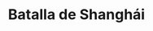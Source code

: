 ﻿---
title: "Batalla de Shanghái"
permalink: periodes_755.html
layout: periode
dataInici: 1937-08-13
dataFi: 1937-11-26
sidebar: periodes
pares:
  - id: 542
    title: "Segunda Guerra sino-japonesa"
    dataInici: "(1937-17-07)"
    dataFi: "(1945-09-09)"

fills:
  - id: 756
    title: "Defensa del almacen Sihang"
    dataInici: "(1937-10-26)"
    dataFi: "(1937-11-01)"

jocsPrincipals:
  - title: "Pacific Battles: Shanghai"
    bggId: 163059
    dataInici: 
    dataFi: 

jocsEscenaris:
jocsEpoca:
jocsEpocaEscenaris:
---
